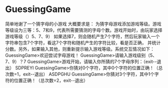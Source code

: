 # GuessingGame
简单地谢了一个猜字母的小游戏
大概要求是：
    为猜字母游戏添加游戏等级。游戏等级设为三等：5、7和9，代表所需要猜测的字母个数。游戏开始时，由玩家选择游戏等级（）5、7、9）
    如果选择7，则会随机产生7个字符，然后玩家输入一个字符串包含7个字符，看这7个字符和随机产生的字符比较，看是否正确，
    并统计分数。另外，如果输入其他，则重新提示输入游戏等级。系统交互情况如下：
    GuessingGame>欢迎尝试字母游戏！
    GuessingGame>请输入游戏级别（5、7、9）？7
    GuessingGame>游戏开始，请输入你所猜的7个字母序列：（exit--退出）
    SDPREYI
    GuessingGame>你猜对0个字符，其中0个字符的位置正确！（总次数=1，exit--退出）
    ASDPGHU
    GuessingGame>你猜对3个字符，其中1个字符的位置正确！（总次数=2，exit--退出）
